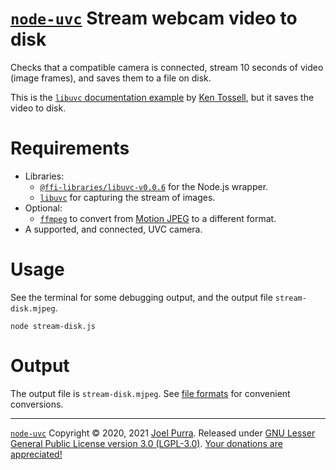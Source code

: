 # [`node-uvc`](https://joelpurra.com/projects/node-uvc/) Stream webcam video to disk

Checks that a compatible camera is connected, stream 10 seconds of video (image frames), and saves them to a file on disk.

This is the [`libuvc` documentation example](https://ken.tossell.net/libuvc/doc/) by [Ken Tossell](https://ken.tossell.net/), but it saves the video to disk.

# Requirements

- Libraries:
  - [`@ffi-libraries/libuvc-v0.0.6`](https://github.com/node-ffi-libraries/node-ffi-library-libuvc-v0.0.6) for the Node.js wrapper.
  - [`libuvc`](https://ken.tossell.net/libuvc/) for capturing the stream of images.
- Optional:
  - [`ffmpeg`](https://ffmpeg.org/) to convert from [Motion JPEG](https://en.wikipedia.org/wiki/Motion_JPEG) to a different format.
- A supported, and connected, UVC camera.

# Usage

See the terminal for some debugging output, and the output file `stream-disk.mjpeg`.

```shell
node stream-disk.js
```

# Output

The output file is `stream-disk.mjpeg`. See [file formats](../README.md#file-formats) for convenient conversions.

---

[`node-uvc`](https://joelpurra.com/projects/node-uvc/) Copyright &copy; 2020, 2021 [Joel Purra](https://joelpurra.com/). Released under [GNU Lesser General Public License version 3.0 (LGPL-3.0)](https://www.gnu.org/licenses/lgpl.html). [Your donations are appreciated!](https://joelpurra.com/donate/)

